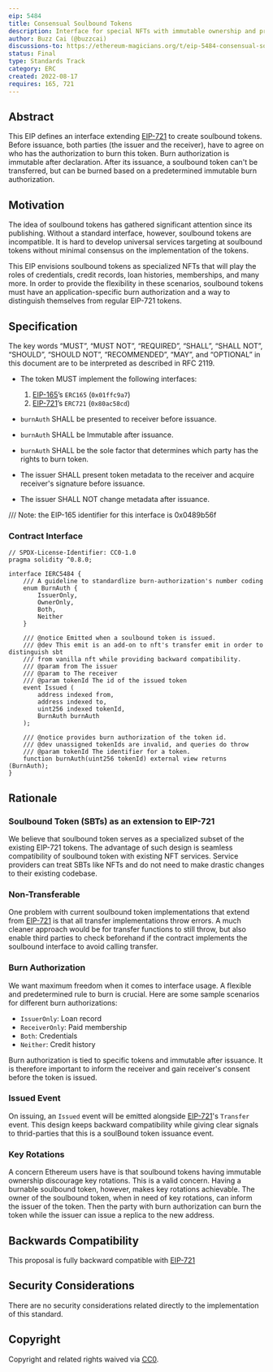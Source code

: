 ```yaml
---
eip: 5484
title: Consensual Soulbound Tokens
description: Interface for special NFTs with immutable ownership and pre-determined immutable burn authorization
author: Buzz Cai (@buzzcai)
discussions-to: https://ethereum-magicians.org/t/eip-5484-consensual-soulbound-tokens/10424
status: Final
type: Standards Track
category: ERC
created: 2022-08-17
requires: 165, 721
---
```



## Abstract

This EIP defines an interface extending [EIP-721](./eip-721.md) to create soulbound tokens. Before issuance, both parties (the issuer and the receiver), have to agree on who has the authorization to burn this token. Burn authorization is immutable after declaration. After its issuance, a soulbound token can't be transferred, but can be burned based on a predetermined immutable burn authorization.

## Motivation

The idea of soulbound tokens has gathered significant attention since its publishing. Without a standard interface, however, soulbound tokens are incompatible. It is hard to develop universal services targeting at soulbound tokens without minimal consensus on the implementation of the tokens.

This EIP envisions soulbound tokens as specialized NFTs that will play the roles of credentials, credit records, loan histories, memberships, and many more. In order to provide the flexibility in these scenarios, soulbound tokens must have an application-specific burn authorization and a way to distinguish themselves from regular EIP-721 tokens.

## Specification

The key words “MUST”, “MUST NOT”, “REQUIRED”, “SHALL”, “SHALL NOT”, “SHOULD”, “SHOULD NOT”, “RECOMMENDED”, “MAY”, and “OPTIONAL” in this document are to be interpreted as described in RFC 2119.

- The token MUST implement the following interfaces:

  1. [EIP-165](./eip-165.md)’s `ERC165` (`0x01ffc9a7`)
  1. [EIP-721](./eip-721.md)’s `ERC721` (`0x80ac58cd`)

- `burnAuth` SHALL be presented to receiver before issuance.
- `burnAuth` SHALL be Immutable after issuance.
- `burnAuth` SHALL be the sole factor that determines which party has the rights to burn token.
- The issuer SHALL present token metadata to the receiver and acquire receiver's signature before issuance.
- The issuer SHALL NOT change metadata after issuance.

/// Note: the EIP-165 identifier for this interface is 0x0489b56f

### Contract Interface

```solidity
// SPDX-License-Identifier: CC0-1.0
pragma solidity ^0.8.0;

interface IERC5484 {
    /// A guideline to standardlize burn-authorization's number coding
    enum BurnAuth {
        IssuerOnly,
        OwnerOnly,
        Both,
        Neither
    }

    /// @notice Emitted when a soulbound token is issued.
    /// @dev This emit is an add-on to nft's transfer emit in order to distinguish sbt 
    /// from vanilla nft while providing backward compatibility.
    /// @param from The issuer
    /// @param to The receiver
    /// @param tokenId The id of the issued token
    event Issued (
        address indexed from,
        address indexed to,
        uint256 indexed tokenId,
        BurnAuth burnAuth
    );

    /// @notice provides burn authorization of the token id.
    /// @dev unassigned tokenIds are invalid, and queries do throw
    /// @param tokenId The identifier for a token.
    function burnAuth(uint256 tokenId) external view returns (BurnAuth);
}
```

## Rationale

### Soulbound Token (SBTs) as an extension to EIP-721

We believe that soulbound token serves as a specialized subset of the existing EIP-721 tokens. The advantage of such design is seamless compatibility of soulbound token with existing NFT services. Service providers can treat SBTs like NFTs and do not need to make drastic changes to their existing codebase.

### Non-Transferable

One problem with current soulbound token implementations that extend from [EIP-721](./eip-721.md) is that all transfer implementations throw errors. A much cleaner approach would be for transfer functions to still throw, but also enable third parties to check beforehand if the contract implements the soulbound interface to avoid calling transfer.

### Burn Authorization

We want maximum freedom when it comes to interface usage. A flexible and predetermined rule to burn is crucial. Here are some sample scenarios for different burn authorizations:

- `IssuerOnly`: Loan record
- `ReceiverOnly`: Paid membership
- `Both`: Credentials
- `Neither`: Credit history

Burn authorization is tied to specific tokens and immutable after issuance. It is therefore important to inform the receiver and gain receiver's consent before the token is issued.

### Issued Event

On issuing, an `Issued` event will be emitted alongside [EIP-721](./eip-721.md)'s `Transfer` event. This design keeps backward compatibility while giving clear signals to thrid-parties that this is a soulBound token issuance event.

### Key Rotations

A concern Ethereum users have is that soulbound tokens having immutable ownership discourage key rotations. This is a valid concern. Having a burnable soulbound token, however, makes key rotations achievable. The owner of the soulbound token, when in need of key rotations, can inform the issuer of the token. Then the party with burn authorization can burn the token while the issuer can issue a replica to the new address.

## Backwards Compatibility

This proposal is fully backward compatible with [EIP-721](./eip-721.md)

## Security Considerations

There are no security considerations related directly to the implementation of this standard.

## Copyright

Copyright and related rights waived via [CC0](../LICENSE.md).
